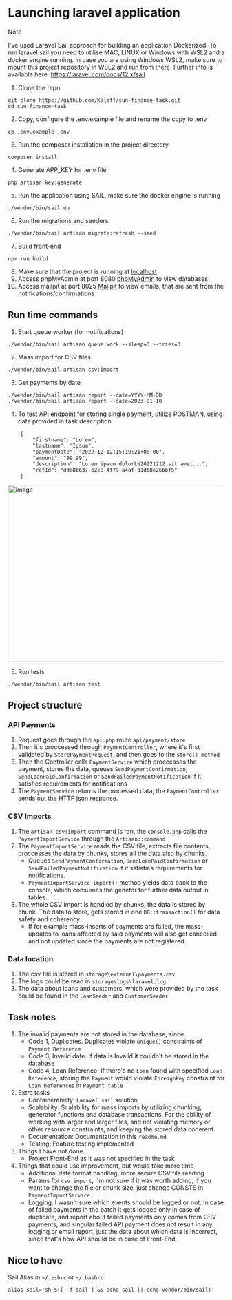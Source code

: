 # Launching laravel application

> [!NOTE]
> I've used Laravel Sail approach for building an application Dockerized.
> To run laravel sail you need to utilise MAC, LINUX or Windows with WSL2 and a docker engine running.
> In case you are using Windows WSL2, make sure to mount this project repository in WSL2 and run from there.
> Further info is available here: https://laravel.com/docs/12.x/sail

1) Clone the repo

```
git clone https://github.com/Kaleff/sun-finance-task.git
cd sun-finance-task
```
2) Copy, configure the .env.example file and rename the copy to .env
```
cp .env.example .env
```

3) Run the composer installation in the project directory

```
composer install
```

4) Generate APP_KEY for .env file

```
php artisan key:generate
```


5) Run the application using SAIL, make sure the docker engine is running

```
./vendor/bin/sail up
```

6) Run the migrations and seeders.
```
./vendor/bin/sail artisan migrate:refresh --seed
```

7) Build front-end
```
npm run build
```
8) Make sure that the project is running at [localhost](http://localhost)
9) Access phpMyAdmin at port 8080 [phpMyAdmin](http://localhost:8080) to view databases
10) Access mailpit at port 8025 [Mailpit](http://localhost:8025) to view emails, that are sent from the notifications/confirmations
## Run time commands
1) Start queue worker (for notifications)
```
./vendor/bin/sail artisan queue:work --sleep=3 --tries=3
```
2) Mass import for CSV files
```
./vendor/bin/sail artisan csv:import
```
3) Get payments by date
```
./vendor/bin/sail artisan report --date=YYYY-MM-DD
./vendor/bin/sail artisan report --date=2023-01-10
```
4) To test API endpoint for storing single payment, utilize POSTMAN, using data provided in task description
```
    {
        "firstname": "Lorem",
        "lastname": "Ipsum",
        "paymentDate": "2022-12-12T15:19:21+00:00",
        "amount": "99.99",
        "description": "Lorem ipsum dolorLN20221212 sit amet...",
        "refId": "dda8b637-b2e8-4f79-a4af-d1d68e266bf5"
    }
```
<img width="2004" height="411" alt="image" src="https://github.com/user-attachments/assets/a1840fbe-4d08-4e69-902e-e7b27d5099ef" />

5) Run tests
```
./vendor/bin/sail artisan test
```

## Project structure
### API Payments
1) Request goes through the ```api.php``` route ```api/payment/store```
2) Then it's proccessed through ```PaymentController```, where it's first validated by ```StorePaymentRequest```, and then goes to the ```store() method```
3) Then the Controller calls ```PaymentService``` which proccesses the payment, stores the data, queues ```SendPaymentConfirmation```, ```SendLoanPaidConfirmation``` or ```SendFailedPaymentNotification``` if it satisfies requirements for notifications
4) The ```PaymentService``` returns the processed data, the ```PaymentController``` sends out the HTTP json response.
### CSV Imports
1) The ```artisan csv:import``` command is ran, the ```console.php``` calls the ```PaymentImportService``` through the ```Artisan::command```
2) The ```PaymentImportService``` reads the CSV file, extracts file contents, proccesses the data by chunks, stores all the data also by chunks.
    - Queues ```SendPaymentConfirmation```, ```SendLoanPaidConfirmation``` or ```SendFailedPaymentNotification``` if it satisfies requirements for notifications.
    - ```PaymentImportService import()``` method yields data back to the console, which consumes the genetor for further data output in tables.
3) The whole CSV import is handled by chunks, the data is stored by chunk. The data to store, gets stored in one ```DB::transaction()``` for data safety and coherency.
    - If for example mass-inserts of payments are failed, the mass-updates to loans affected by said payments will also get cancelled and not updated since the payments are not registered. 
### Data location
1) The csv file is stored in ```storage\external\payments.csv```
2) The logs could be read in ```storage\logs\laravel.log```
3) The data about loans and customers, which were provided by the task could be found in the ```LoanSeeder``` and ```CustomerSeeder``` 
## Task notes
1) The invalid payments are not stored in the database, since
   - Code 1, Duplicates. Duplicates violate ```unique()``` constraints of ```Payment Reference```
   - Code 3, Invalid date. If data is Invalid it couldn't be stored in the database
   - Code 4, Loan Reference. If there's no ```Loan``` found with specified ```Loan Reference```, storing the ```Payment``` would violate ```ForeignKey``` constraint for ```Loan References``` in ```Payment table```
2) Extra tasks
   - Containerability: ```Laravel sail``` solution
   - Scalability: Scalability for mass imports by utilizing chunking, generator functions and database transactions. For the ability of working with larger and larger files, and not violating memory or other resource constraints, and keeping the stored data coherent.
   - Documentation: Documentation in this ```readme.md```
   - Testing: Feature testing implemented
3) Things I have not done.
   - Project Front-End as it was not specified in the task
4) Things that could use improvement, but would take more time
   - Additional date format handling, more secure CSV file reading
   - Params for ```csv:import```, I'm not sure if it was worth adding, if you want to change the file or chunk size, just change CONSTS in ```PaymentImportService```
   - Logging, I wasn't sure which events should be logged or not. In case of failed payments in the batch it gets logged only in case of duplicate, and report about failed payments only comes from CSV payments, and singular failed API payment does not result in any logging or email report, just the data about which data is incorrect, since that's how API should be in case of Front-End. 
## Nice  to have

Sail Alias in ```~/.zshrc``` or ```~/.bashrc```
```
alias sail='sh $([ -f sail ] && echo sail || echo vendor/bin/sail)'
```
